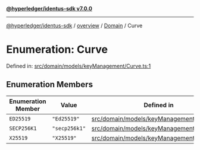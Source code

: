 [**@hyperledger/identus-sdk v7.0.0**](../../../../README.md)

***

[@hyperledger/identus-sdk](../../../../README.md) / [overview](../../../README.md) / [Domain](../README.md) / Curve

# Enumeration: Curve

Defined in: [src/domain/models/keyManagement/Curve.ts:1](https://github.com/hyperledger/identus-edge-agent-sdk-ts/blob/96423ee84b124a31ce63036d9d623d1cb73a13c2/src/domain/models/keyManagement/Curve.ts#L1)

## Enumeration Members

| Enumeration Member | Value | Defined in |
| ------ | ------ | ------ |
| <a id="ed25519"></a> `ED25519` | `"Ed25519"` | [src/domain/models/keyManagement/Curve.ts:3](https://github.com/hyperledger/identus-edge-agent-sdk-ts/blob/96423ee84b124a31ce63036d9d623d1cb73a13c2/src/domain/models/keyManagement/Curve.ts#L3) |
| <a id="secp256k1"></a> `SECP256K1` | `"secp256k1"` | [src/domain/models/keyManagement/Curve.ts:4](https://github.com/hyperledger/identus-edge-agent-sdk-ts/blob/96423ee84b124a31ce63036d9d623d1cb73a13c2/src/domain/models/keyManagement/Curve.ts#L4) |
| <a id="x25519"></a> `X25519` | `"X25519"` | [src/domain/models/keyManagement/Curve.ts:2](https://github.com/hyperledger/identus-edge-agent-sdk-ts/blob/96423ee84b124a31ce63036d9d623d1cb73a13c2/src/domain/models/keyManagement/Curve.ts#L2) |
